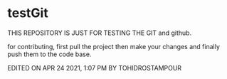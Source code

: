 # testGit

THIS REPOSITORY IS JUST FOR TESTING THE GIT and github.

for contributing, first pull the project then make your changes and finally push them to the code base.

EDITED ON APR 24 2021, 1:07 PM BY TOHIDROSTAMPOUR
